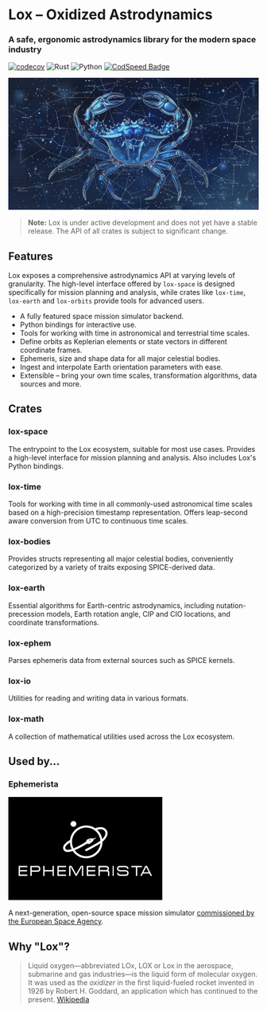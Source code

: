 # Lox – Oxidized Astrodynamics

### A safe, ergonomic astrodynamics library for the modern space industry

[![codecov](https://codecov.io/gh/lox-space/lox/graph/badge.svg?token=R1W6HLN2N2)](https://codecov.io/gh/lox-space/lox) ![Rust](https://github.com/lox-space/lox/actions/workflows/rust.yml/badge.svg) ![Python](https://github.com/lox-space/lox/actions/workflows/python.yml/badge.svg) [![CodSpeed Badge](https://img.shields.io/endpoint?url=https://codspeed.io/badge.json)](https://codspeed.io/lox-space/lox)

![A star chart of a crab constellation](public/crabstellation.webp)


> **Note:** Lox is under active development and does not yet have a stable release. The API of all crates is subject to
> significant change.

## Features

Lox exposes a comprehensive astrodynamics API at varying levels of granularity. The high-level interface offered
by `lox-space` is designed specifically for mission planning and analysis, while crates like `lox-time`, `lox-earth`
and `lox-orbits` provide tools for advanced users.

* A fully featured space mission simulator backend.
* Python bindings for interactive use.
* Tools for working with time in astronomical and terrestrial time scales.
* Define orbits as Keplerian elements or state vectors in different coordinate frames.
* Ephemeris, size and shape data for all major celestial bodies.
* Ingest and interpolate Earth orientation parameters with ease.
* Extensible – bring your own time scales, transformation algorithms, data sources and more.

## Crates

### lox-space

The entrypoint to the Lox ecosystem, suitable for most use cases. Provides a high-level interface for mission planning
and analysis. Also includes Lox's Python bindings.

### lox-time

Tools for working with time in all commonly-used astronomical time scales based on a high-precision timestamp
representation. Offers leap-second aware conversion from UTC to continuous time scales.

### lox-bodies

Provides structs representing all major celestial bodies, conveniently categorized by a variety of traits exposing
SPICE-derived data.

### lox-earth

Essential algorithms for Earth-centric astrodynamics, including nutation-precession models, Earth rotation angle, CIP
and CIO locations, and coordinate transformations.

### lox-ephem

Parses ephemeris data from external sources such as SPICE kernels.

### lox-io

Utilities for reading and writing data in various formats.

### lox-math

A collection of mathematical utilities used across the Lox ecosystem.

## Used by...

### Ephemerista

[![The Ephemerista logo](public/ephemerista-logo.webp)][ephemerista]

A next-generation, open-source space mission simulator [commissioned by the European Space Agency][artes].

## Why "Lox"?

> Liquid oxygen—abbreviated LOx, LOX or Lox in the aerospace, submarine and gas industries—is the liquid form of
> molecular oxygen. It was used as the _oxidizer_ in the first liquid-fueled rocket invented in 1926 by Robert H.
> Goddard,
> an application which has continued to the present. [Wikipedia](https://en.wikipedia.org/wiki/Liquid_oxygen)

[ephemerista]: https://gitlab.com/librespacefoundation/ephemerista/ephemerista-simulator

[artes]: https://connectivity.esa.int/projects/ossmisi
